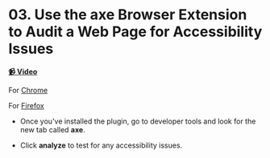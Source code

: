  # 03. Use the axe Browser Extension to Audit a Web Page for Accessibility Issues

**[📹 Video](https://egghead.io/lessons/chrome-devtools-use-the-axe-browser-extension-to-audit-a-web-page-for-accessibility-issues)**


For [Chrome](https://chrome.google.com/webstore/detail/axe-web-accessibility-tes/lhdoppojpmngadmnindnejefpokejbdd)

For [Firefox](https://addons.mozilla.org/en-US/firefox/addon/axe-devtools/)

* Once you've installed the plugin, go to developer tools and look for the new tab called **axe**.

* Click **analyze** to test for any accessibility issues.